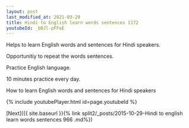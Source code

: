 ```yaml
---
layout: post
last_modified_at: 2021-03-29
title: Hindi to English learn words sentences 1172 
youtubeId: _bBJl-pFFeE
---
```

 
 
Helps to learn English words and sentences for Hindi speakers.

Opportunitiy to repeat the words sentences. 

Practice English language. 
 
10 minutes practice every day. 
 
How to learn English words and sentences for Hindi speakers 
 
{% include youtubePlayer.html id=page.youtubeId %}
 
 
[Next]({{ site.baseurl }}{% link  split2/_posts/2015-10-29-Hindi to english learn words sentences 966 .md%})
 
